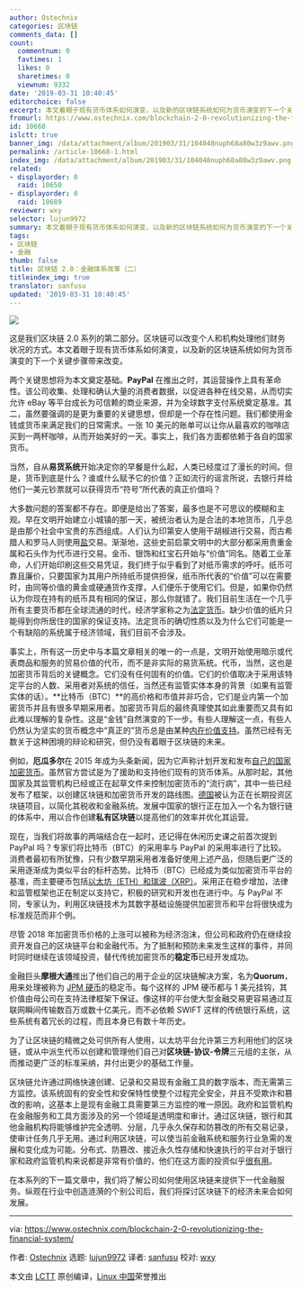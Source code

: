 ```yaml
---
author: Ostechnix
categories: 区块链
comments_data: []
count:
  commentnum: 0
  favtimes: 1
  likes: 0
  sharetimes: 0
  viewnum: 9332
date: '2019-03-31 10:40:45'
editorchoice: false
excerpt: 本文着眼于现有货币体系如何演变，以及新的区块链系统如何为货币演变的下一个关键步骤带来改变。
fromurl: https://www.ostechnix.com/blockchain-2-0-revolutionizing-the-financial-system/
id: 10668
islctt: true
banner_img: /data/attachment/album/201903/31/104048nuph68a80w3z9awv.png
permalink: /article-10668-1.html
index_img: /data/attachment/album/201903/31/104048nuph68a80w3z9awv.png.thumb.jpg
related:
- displayorder: 0
  raid: 10650
- displayorder: 0
  raid: 10689
reviewer: wxy
selector: lujun9972
summary: 本文着眼于现有货币体系如何演变，以及新的区块链系统如何为货币演变的下一个关键步骤带来改变。
tags:
- 区块链
- 金融
thumb: false
title: 区块链 2.0：金融体系改革（二）
titleindex_img: true
translator: sanfusu
updated: '2019-03-31 10:40:45'
---
```


![](/data/attachment/album/201903/31/104048nuph68a80w3z9awv.png)


这是我们区块链 2.0 系列的第二部分。区块链可以改变个人和机构处理他们财务状况的方式。本文着眼于现有货币体系如何演变，以及新的区块链系统如何为货币演变的下一个关键步骤带来改变。


两个关键思想将为本文奠定基础。**PayPal** 在推出之时，其运营操作上具有革命性。该公司收集、处理和确认大量的消费者数据，以促进各种在线交易，从而切实允许 eBay 等平台成长为可信赖的商业来源，并为全球数字支付系统奠定基准。其二，虽然要强调的是更为重要的关键思想，但却是一个存在性问题。我们都使用金钱或货币来满足我们的日常需求。一张 10 美元的账单可以让你从最喜欢的咖啡店买到一两杯咖啡，从而开始美好的一天。事实上，我们各方面都依赖于各自的国家货币。


当然，自从**易货系统**开始决定你的早餐是什么起，人类已经度过了漫长的时间。但是，货币到底是什么？谁或什么赋予它的价值？正如流行的谣言所说，去银行并给他们一美元钞票就可以获得货币“符号”所代表的真正价值吗？


大多数问题的答案都不存在。即便是给出了答案，最多也是不可思议的模糊和主观。早在文明开始建立小城镇的那一天，被统治者认为是合法的本地货币，几乎总是由那个社会中宝贵的东西组成。人们认为印第安人使用干胡椒进行交易，而古希腊人和罗马人则使用[盐](https://www.seasalt.com/history-of-salt)交易。渐渐地，这些史前启蒙文明中的大部分都采用贵重金属和石头作为代​​币进行交易。金币、银饰和红宝石开始与“价值”同名。随着工业革命，人们开始印刷这些交易凭证，我们终于似乎看到了对纸币需求的呼吁。纸币可靠且廉价，只要国家为其用户所持纸币提供担保，纸币所代表的“价值”可以在需要时，由同等价值的黄金或硬通货作支撑，人们便乐于使用它们。但是，如果你仍然认为你现在持有的纸币具有相同的保证，那么你就错了。我们目前生活在一个几乎所有主要货币都在全球流通的时代，经济学家称之为[法定货币](https://www.investopedia.com/terms/f/fiatmoney.asp)。缺少价值的纸片只能得到你所居住的国家的保证支持。法定货币的确切性质以及为什么它们可能是一个有缺陷的系统属于经济领域，我们目前不会涉及。


事实上，所有这一历史中与本篇文章相关的唯一的一点是，文明开始使用暗示或代表商品和服务的贸易价值的代币，而不是非实际的易货系统。代币，当然，这也是加密货币背后的关键概念。它们没有任何固有的价值。它们的价值取决于采用该特定平台的人数、采用者对系统的信任，当然还有监管实体本身的背景（如果有监管实体的话）。**比特币（BTC）**的高价格和市值并非巧合，它们是业内第一个加密货币并且有很多早期采用者。加密货币背后的最终真理使其如此重要而又具有如此难以理解的复杂性。这是“金钱”自然演变的下一步。有些人理解这一点，有些人仍然认为坚实的货币概念中“真正的”货币总是由某种[内在价值支持](https://bitcoin.org/en/faq#who-created-bitcoin)。虽然已经有无数关于这种困境的辩论和研究，但仍没有着眼于区块链的未来。


例如，**厄瓜多尔**在 2015 年成为头条新闻，因为它声称计划开发和发布[自己的国家加密货币](https://99bitcoins.com/official-ecuador-cryptocurrency/)。虽然官方尝试是为了援助和支持他们现有的货币体系。从那时起，其他国家及其监管机构已经或正在起草文件来控制加密货币的“流行病”，其中一些已经发布了框架，以创建区块链和加密货币开发的路线图。[德国](https://cointelegraph.com/news/german-government-to-introduce-blockchain-strategy-in-mid-2019)被认为正在长期投资区块链项目，以简化其税收和金融系统。发展中国家的银行正在加入一个名为银行链的体系中，用以合作创建**私有区块链**以提高他们的效率并优化其运营。


现在，当我们将故事的两端结合在一起时，还记得在休闲历史课之前首次提到 PayPal 吗？专家们将比特币（BTC）的采用率与 PayPal 的采用率进行了比较。消费者最初有所犹豫，只有少数早期采用者准备好使用上述产品，但随后更广泛的采用逐渐成为类似平台的标杆态势。比特币（BTC）已经成为类似加密货币平台的基准，而主要硬币包括[以太坊（ETH）和瑞波（XRP）](https://coinmarketcap.com/currencies/bitcoin/)。采用正在稳步增加，法律和监管框架也正在制定以支持它，积极的研究和开发也在进行中。与 PayPal 不同，专家认为，利用区块链技术为其数字基础设施提供加密货币和平台将很快成为标准规范而非个例。


尽管 2018 年加密货币价格的上涨可以被称为经济泡沫，但公司和政府仍在继续投资开发自己的区块链平台和金融代币。为了抵制和预防未来发生这样的事件，并同时同时继续在该领域投资，替代传统加密货币的**稳定币**已经开发成功。


金融巨头**摩根大通**推出了他们自己的用于企业的区块链解决方案，名为**Quorum**，用来处理被称为 [JPM 硬币](https://www.jpmorgan.com/global/news/digital-coin-payments)的稳定币。每个这样的 JPM 硬币都与 1 美元挂钩，其价值由母公司在支持法律框架下保证。像这样的平台使大型金融交易更容易通过互联网瞬间传输数百万或数十亿美元，而不必依赖 SWIFT 这样的传统银行系统，这些系统有着冗长的过程，而且本身已有数十年历史。


为了让区块链的精微之处可供所有人使用，以太坊平台允许第三方利用他们的区块链，或从中派生代币以创建和管理他们自己对**区块链-协议-令牌**三元组的主张，从而推动更广泛的标准采纳，并付出更少的基础工作量。


区块链允许通过网络快速创建、记录和交易现有金融工具的数字版本，而无需第三方监控。该系统固有的安全性和安保特性使整个过程完全安全，并且不受欺诈和篡改的影响，这基本上是现有金融工具需要第三方监控的唯一原因。政府和监管机构在金融服务和工具方面涉及的另一个领域是透明度和审计。通过区块链，银行和其他金融机构将能够维护完全透明、分层，几乎永久保存和防篡改的所有交易记录，使审计任务几乎无用。通过利用区块链，可以使当前金融系统和服务行业急需的发展和变化成为可能。分布式、防篡改、接近永久性存储和快速执行的平台对于银行家和政府监管机构来说都是非常有价值的，他们在这方面的投资似乎[很有用](https://www.pwc.com/jg/en/media-release/global-fintech-survey-2017.html)。


在本系列的下一篇文章中，我们将了解公司如何使用区块链来提供下一代金融服务。纵观在行业中创造涟漪的个别公司后，我们将探讨区块链下的经济未来会如何发展。




---


via: <https://www.ostechnix.com/blockchain-2-0-revolutionizing-the-financial-system/>


作者: [Ostechnix](https://www.ostechnix.com/author/editor/) 选题: [lujun9972](https://github.com/lujun9972) 译者: [sanfusu](https://github.com/sanfusu) 校对: [wxy](https://github.com/wxy)


本文由 [LCTT](https://github.com/LCTT/TranslateProject) 原创编译，[Linux 中国](https://linux.cn/)荣誉推出